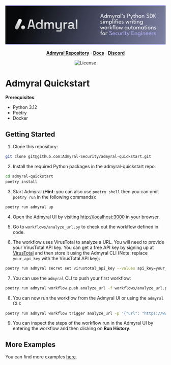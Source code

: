 <p align="center">
<img src="img/banner.svg" alt="admyral" />
</p>

<div align="center">
  <div>
      <a href="https://github.com/Admyral-Security/admyral"><strong>Admyral Repository</strong></a> ·
      <a href="https://docs.admyral.dev/"><strong>Docs</strong></a> ·
      <a href="https://discord.gg/GqbJZT9Hbf"><strong>Discord</strong></a>
  </div>
  <div>

![License](https://img.shields.io/badge/License-Apache%202.0-blue?style=flat-square&logo=apache)

  </div>
</div>

# Admyral Quickstart

**Prerequisites**:

- Python 3.12
- Poetry
- Docker

## Getting Started

1. Clone this repository:

```bash
git clone git@github.com:Admyral-Security/admyral-quickstart.git
```

2. Install the required Python packages in the admyral-quickstart repo:

```bash
cd admyral-quickstart
poetry install
```

3. Start Admyral (**Hint**: you can also use `poetry shell` then you can omit `poetry run` in the following commands):

```bash
poetry run admyral up
```

4. Open the Admyral UI by visiting [http://localhost:3000](http://localhost:3000) in your browser.

5. Go to `workflows/analyze_url.py` to check out the workflow defined in code.

6. The workflow uses VirusTotal to analyze a URL. You will need to provide your VirusTotal API key. You can get a free API key by signing up at [VirusTotal](https://www.virustotal.com/) and then store it using the Admyral CLI (Note: replace `your_api_key` with the VirusTotal API key):

```bash
poetry run admyral secret set virustotal_api_key --values api_key=your_api_key
```

7. You can use the `admyral` CLI to push your first workflow:

```bash
poetry run admyral workflow push analyze_url -f workflows/analyze_url.py --activate
```

8. You can now run the workflow from the Admyral UI or using the `admyral` CLI:

```bash
poetry run admyral workflow trigger analyze_url -p '{"url": "https://www.google.com"}'
```

9. You can inspect the steps of the workflow run in the Admyral UI by entering the workflow and then clicking on **Run History**.

## More Examples

You can find more examples [here](https://github.com/Admyral-Security/admyral/tree/main/examples).
